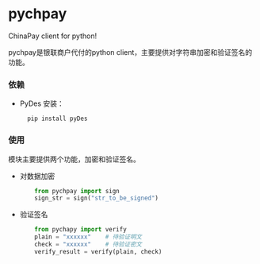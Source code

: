 pychpay
=======

ChinaPay client for python!


pychpay是银联商户代付的python client，主要提供对字符串加密和验证签名的功能。


### 依赖

* PyDes
    安装： 
        
        pip install pyDes

### 使用
模块主要提供两个功能，加密和验证签名。

* 对数据加密
    
    ```python
        from pychpay import sign
        sign_str = sign("str_to_be_signed")
    ```
* 验证签名

    ```python
        from pychapy import verify
        plain = "xxxxxx"    # 待验证明文
        check = "xxxxxx"    # 待验证密文
        verify_result = verify(plain, check)
    ```

